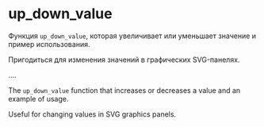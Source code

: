 # up_down_value

Функция `up_down_value`, которая увеличивает или уменьшает значение и пример использования.

Пригодиться для изменения значений в графических SVG-панелях.

....

The `up_down_value` function that increases or decreases a value and an example of usage.

Useful for changing values ​​in SVG graphics panels.
